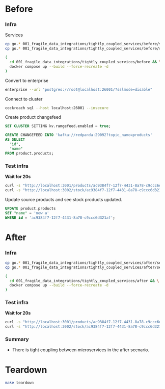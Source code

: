 # Before

### Infra

Services

``` sh
cp go.* 001_fragile_data_integrations/tightly_coupled_services/before/services/product
cp go.* 001_fragile_data_integrations/tightly_coupled_services/before/services/stock

(
  cd 001_fragile_data_integrations/tightly_coupled_services/before && \
  docker compose up --build --force-recreate -d
)
```

Convert to enterprise

``` sh
enterprise --url "postgres://root@localhost:26001/?sslmode=disable"
```

Connect to cluster

``` sh
cockroach sql --host localhost:26001 --insecure
```

Create product changefeed

``` sql
SET CLUSTER SETTING kv.rangefeed.enabled = true;

CREATE CHANGEFEED INTO 'kafka://redpanda:29092?topic_name=products'
AS SELECT
  "id",
  "name"
FROM product.products;
```

### Test infra

**Wait for 20s**

``` sh
curl -s "http://localhost:3001/products/ac9384f7-12f7-4431-8a78-c9ccc6d321af" | jq
curl -s "http://localhost:3002/stock/ac9384f7-12f7-4431-8a78-c9ccc6d321af" | jq
```

Update source products and see stock products updated.

``` sql
UPDATE product.products
SET "name" = 'new a'
WHERE id = 'ac9384f7-12f7-4431-8a78-c9ccc6d321af';
```

# After

### Infra

``` sh
cp go.* 001_fragile_data_integrations/tightly_coupled_services/after/services/product
cp go.* 001_fragile_data_integrations/tightly_coupled_services/after/services/stock

(
  cd 001_fragile_data_integrations/tightly_coupled_services/after && \
  docker compose up --build --force-recreate -d
)
```

### Test infra

**Wait for 20s**

``` sh
curl -s "http://localhost:3001/products/ac9384f7-12f7-4431-8a78-c9ccc6d321af" | jq
curl -s "http://localhost:3002/stock/ac9384f7-12f7-4431-8a78-c9ccc6d321af" | jq
```

### Summary

* There is tight coupling between microservices in the after scenario.

# Teardown

``` sh
make teardown
```